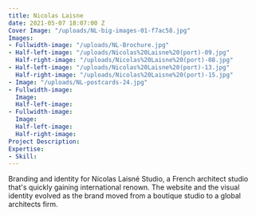 ```yaml
---
title: Nicolas Laisne
date: 2021-05-07 18:07:00 Z
Cover Image: "/uploads/NL-big-images-01-f7ac58.jpg"
Images:
- Fullwidth-image: "/uploads/NL-Brochure.jpg"
- Half-left-image: "/uploads/Nicolas%20Laisne%20(port)-09.jpg"
  Half-right-image: "/uploads/Nicolas%20Laisne%20(port)-08.jpg"
- Half-left-image: "/uploads/Nicolas%20Laisne%20(port)-13.jpg"
  Half-right-image: "/uploads/Nicolas%20Laisne%20(port)-15.jpg"
- Image: "/uploads/NL-postcards-24.jpg"
- Fullwidth-image: 
  Image: 
  Half-left-image: 
- Fullwidth-image: 
  Image: 
  Half-left-image: 
  Half-right-image: 
Project Description: 
Expertise:
- Skill: 
---
```


Branding and identity for Nicolas Laisné Studio, a French architect studio that's quickly gaining international renown. The website and the visual identity evolved as the brand moved from a boutique studio to a global architects firm. 
